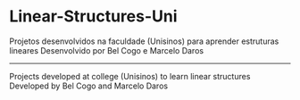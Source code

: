 # Linear-Structures-Uni

Projetos desenvolvidos na faculdade (Unisinos) para aprender estruturas lineares
Desenvolvido por Bel Cogo e Marcelo Daros

-------------------------------------------------------------------

Projects developed at college (Unisinos) to learn linear structures
Developed by Bel Cogo and Marcelo Daros
